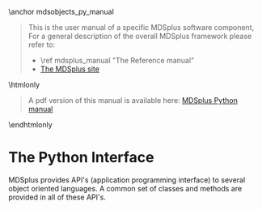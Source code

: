 \anchor mdsobjects_py_manual

>
> This is the user manual of a specific MDSplus software component, For a
> general description of the overall MDSplus framework please refer to:
>
>  * \ref mdsplus_manual "The Reference manual"
>  * [The MDSplus site](http://www.mdsplus.org/index.php)
>

\htmlonly 
<blockquote class="doxtable">
<p>A pdf version of this manual is available here: <a href="../mdsobjects_py.pdf">MDSplus Python manual</a></p>
</blockquote> 
\endhtmlonly


The Python Interface
====================

MDSplus provides API's (application programming interface) to several object 
oriented languages. A common set of classes and methods are provided in all of 
these API's. 






